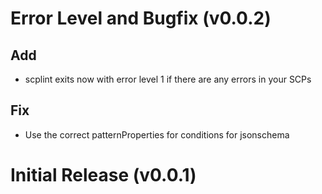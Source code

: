 # Error Level and Bugfix (v0.0.2)

## Add

- scplint exits now with error level 1 if there are any errors in your SCPs

## Fix

- Use the correct patternProperties for conditions for jsonschema

# Initial Release (v0.0.1)
